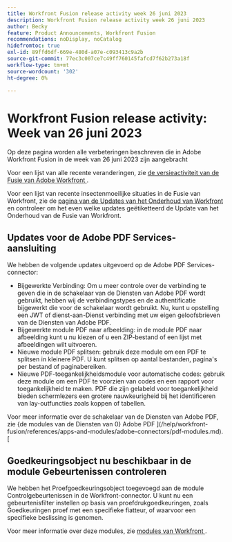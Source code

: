 ```yaml
---
title: Workfront Fusion release activity week 26 juni 2023
description: Workfront Fusion release activity week 26 juni 2023
author: Becky
feature: Product Announcements, Workfront Fusion
recommendations: noDisplay, noCatalog
hidefromtoc: true
exl-id: 89ffd6df-669e-480d-a07e-c093413c9a2b
source-git-commit: 77ec3c007ce7c49ff760145fafcd7f62b273a18f
workflow-type: tm+mt
source-wordcount: '302'
ht-degree: 0%

---
```


# Workfront Fusion release activity: Week van 26 juni 2023

Op deze pagina worden alle verbeteringen beschreven die in Adobe Workfront Fusion in de week van 26 juni 2023 zijn aangebracht

Voor een lijst van alle recente veranderingen, zie [ de versieactiviteit van de Fusie van Adobe Workfront ](/help/workfront-fusion/fusion-product-releases/fusion-release-activity.md).

Voor een lijst van recente insectenmoeilijke situaties in de Fusie van Workfront, zie de [ pagina van de Updates van het Onderhoud van Workfront ](https://experienceleague.adobe.com/docs/workfront-known-issues/releases/current-updates.html) en controleer om het even welke updates geëtiketteerd de Update van het Onderhoud van de Fusie van Workfront.

## Updates voor de Adobe PDF Services-aansluiting

We hebben de volgende updates uitgevoerd op de Adobe PDF Services-connector:

* Bijgewerkte Verbinding: Om u meer controle over de verbinding te geven die in de schakelaar van de Diensten van Adobe PDF wordt gebruikt, hebben wij de verbindingstypes en de authentificatie bijgewerkt die voor de schakelaar wordt gebruikt. Nu, kunt u opstelling een JWT of dienst-aan-Dienst verbinding met uw eigen geloofsbrieven van de Diensten van Adobe PDF.
* Bijgewerkte module PDF naar afbeelding: in de module PDF naar afbeelding kunt u nu kiezen of u een ZIP-bestand of een lijst met afbeeldingen wilt uitvoeren.
* Nieuwe module PDF splitsen: gebruik deze module om een PDF te splitsen in kleinere PDF. U kunt splitsen op aantal bestanden, pagina&#39;s per bestand of paginabereiken.
* Nieuwe PDF-toegankelijkheidsmodule voor automatische codes: gebruik deze module om een PDF te voorzien van codes en een rapport voor toegankelijkheid te maken. PDF die zijn gelabeld voor toegankelijkheid bieden schermlezers een grotere nauwkeurigheid bij het identificeren van lay-outfuncties zoals koppen of tabellen.

Voor meer informatie over de schakelaar van de Diensten van Adobe PDF, zie {de modules van de Diensten van 0} Adobe PDF ](/help/workfront-fusion/references/apps-and-modules/adobe-connectors/pdf-modules.md).[

## Goedkeuringsobject nu beschikbaar in de module Gebeurtenissen controleren

We hebben het Proefgoedkeuringsobject toegevoegd aan de module Controlgebeurtenissen in de Workfront-connector. U kunt nu een gebeurtenisfilter instellen op basis van proefdrukgoedkeuringen, zoals Goedkeuringen proef met een specifieke fiatteur, of waarvoor een specifieke beslissing is genomen.

Voor meer informatie over deze modules, zie [ modules van Workfront ](/help/workfront-fusion/references/apps-and-modules/adobe-connectors/workfront-modules.md).
